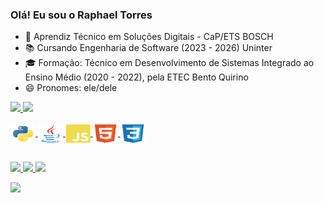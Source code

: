 ### Olá! Eu sou o Raphael Torres

- 🌱 Aprendiz Técnico em Soluções Digitais - CaP/ETS BOSCH 
- 📚 Cursando Engenharia de Software (2023 - 2026) Uninter
- 🎓 Formação: Técnico em Desenvolvimento de Sistemas Integrado ao Ensino Médio (2020 - 2022), pela ETEC Bento Quirino
- 😄 Pronomes: ele/dele

<div>
  <a href="https://github.com/raphavtorres">
  <img height="180em" src="https://github-readme-stats.vercel.app/api?username=raphavtorres&show_icons=true&theme=github_dark&include_all_commits=true&count_private=true"/>
  <img height="180em" src="https://github-readme-stats.vercel.app/api/top-langs/?username=raphavtorres&layout=compact&langs_count=7&theme=github_dark"/>
</div>
  
 <div style="display: inline_block"><br>
  <img align="center" alt="ph-Python" height="30" width="40" src="https://raw.githubusercontent.com/devicons/devicon/master/icons/python/python-original.svg">
  <img align="center" alt="ph-Java" height="30" width="40" src="https://raw.githubusercontent.com/devicons/devicon/master/icons/java/java-original.svg">
  <img align="center" alt="ph-Js" height="30" width="40" src="https://raw.githubusercontent.com/devicons/devicon/master/icons/javascript/javascript-plain.svg">
  <img align="center" alt="ph-HTML" height="30" width="40" src="https://raw.githubusercontent.com/devicons/devicon/master/icons/html5/html5-original.svg">
  <img align="center" alt="ph-CSS" height="30" width="40" src="https://raw.githubusercontent.com/devicons/devicon/master/icons/css3/css3-original.svg">
  

</div>
  
 ##
  <div> 
    <a href = "mailto:raphaeltorresprofissional@gmail.com">
      <img src="https://img.shields.io/badge/Gmail-D14836?style=for-the-badge&logo=gmail&logoColor=white" target="_blank">
    </a>
    <a href="https://www.instagram.com/rapha_vtorres/" target="_blank" rel="next">
      <img src="https://img.shields.io/badge/-Instagram-%23E4405F?style=for-the-badge&logo=instagram&logoColor=white" target="_blank">
    </a>
    <a href="https://www.linkedin.com/in/raphaelvtorres" target="_blank" rel="next">
      <img src="https://img.shields.io/badge/-LinkedIn-%230077B5?style=for-the-badge&logo=linkedin&logoColor=white" target="_blank">
    </a> 
 
  ![](https://github.com/raphavtorres/raphavtorres/raw/output/github-contribution-grid-snake.svg)
  </div>
